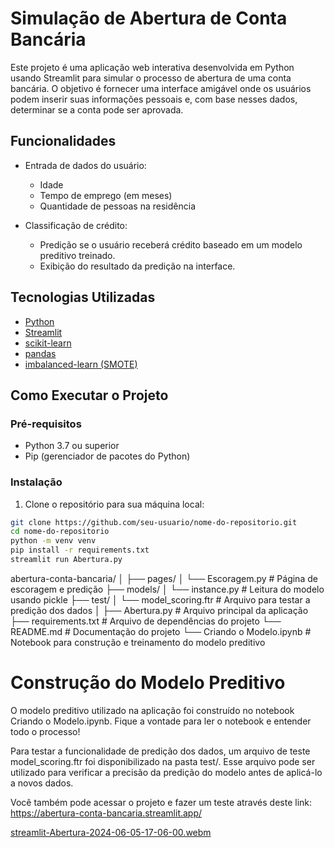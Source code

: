 # Simulação de Abertura de Conta Bancária

Este projeto é uma aplicação web interativa desenvolvida em Python usando Streamlit para simular o processo de abertura de uma conta bancária. O objetivo é fornecer uma interface amigável onde os usuários podem inserir suas informações pessoais e, com base nesses dados, determinar se a conta pode ser aprovada.

## Funcionalidades

- Entrada de dados do usuário:
  - Idade
  - Tempo de emprego (em meses)
  - Quantidade de pessoas na residência

- Classificação de crédito:
  - Predição se o usuário receberá crédito baseado em um modelo preditivo treinado.
  - Exibição do resultado da predição na interface.

## Tecnologias Utilizadas

- [Python](https://www.python.org/)
- [Streamlit](https://streamlit.io/)
- [scikit-learn](https://scikit-learn.org/stable/)
- [pandas](https://pandas.pydata.org/)
- [imbalanced-learn (SMOTE)](https://imbalanced-learn.org/stable/)

## Como Executar o Projeto

### Pré-requisitos

- Python 3.7 ou superior
- Pip (gerenciador de pacotes do Python)

### Instalação

1. Clone o repositório para sua máquina local:

```sh
git clone https://github.com/seu-usuario/nome-do-repositorio.git
cd nome-do-repositorio
python -m venv venv
pip install -r requirements.txt
streamlit run Abertura.py
```

abertura-conta-bancaria/
│
├── pages/
│   └── Escoragem.py   # Página de escoragem e predição
├── models/
│   └── instance.py   # Leitura do modelo usando pickle
├── test/
│   └── model_scoring.ftr   # Arquivo para testar a predição dos dados
│
├── Abertura.py             # Arquivo principal da aplicação
├── requirements.txt   # Arquivo de dependências do projeto
└── README.md          # Documentação do projeto
└── Criando o Modelo.ipynb   # Notebook para construção e treinamento do modelo preditivo

# Construção do Modelo Preditivo

O modelo preditivo utilizado na aplicação foi construído no notebook Criando o Modelo.ipynb. Fique a vontade para ler o notebook e entender todo o processo!

Para testar a funcionalidade de predição dos dados, um arquivo de teste model_scoring.ftr foi disponibilizado na pasta test/. Esse arquivo pode ser utilizado para verificar a precisão da predição do modelo antes de aplicá-lo a novos dados.


Você também pode acessar o projeto e fazer um teste através deste link: https://abertura-conta-bancaria.streamlit.app/

[streamlit-Abertura-2024-06-05-17-06-00.webm](https://github.com/shadyrajab/projeto-final-ebac/assets/65933264/887cb654-dc6a-47b4-97f7-be2a7650e9e7)
